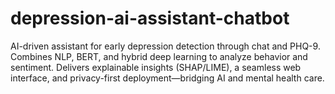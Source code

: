 # depression-ai-assistant-chatbot
AI-driven assistant for early depression detection through chat and PHQ-9. Combines NLP, BERT, and hybrid deep learning to analyze behavior and sentiment. Delivers explainable insights (SHAP/LIME), a seamless web interface, and privacy-first deployment—bridging AI and mental health care.
